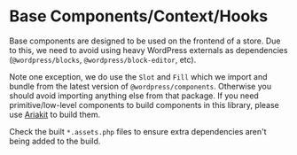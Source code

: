 # Base Components/Context/Hooks

Base components are designed to be used on the frontend of a store. Due to this, we need to avoid using heavy WordPress externals as dependencies (`@wordpress/blocks`, `@wordpress/block-editor`, etc).

Note one exception, we do use the `Slot` and `Fill` which we import and bundle from the latest version of `@wordpress/components`. Otherwise you should avoid importing anything else from that package. If you need primitive/low-level components to build components in this library, please use [Ariakit](https://ariakit.org/) to build them.

Check the built `*.assets.php` files to ensure extra dependencies aren't being added to the build.
